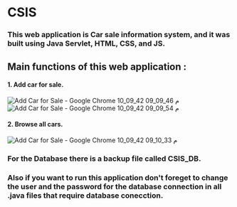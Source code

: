 # CSIS

### This web application is Car sale information system, and it was built using Java Servlet, HTML, CSS, and JS.

## Main functions of this web application :


#### 1. Add car for sale.
![Add Car for Sale - Google Chrome 10_09_42 09_09_46 م](https://user-images.githubusercontent.com/76955730/115984506-1203d400-a5b0-11eb-96c3-5792df932fff.png)
![Add Car for Sale - Google Chrome 10_09_42 09_09_54 م](https://user-images.githubusercontent.com/76955730/115984510-162ff180-a5b0-11eb-82d2-38a81bf44dd7.png)


#### 2. Browse all cars.
![Add Car for Sale - Google Chrome 10_09_42 09_10_33 م](https://user-images.githubusercontent.com/76955730/115984527-28119480-a5b0-11eb-9545-e00a533166a4.png)


### For the Database there is a backup file called **CSIS_DB**.
### Also if you want to run this application don't foreget to change the user and the password for the database connection in all .java files that require database conecction.
